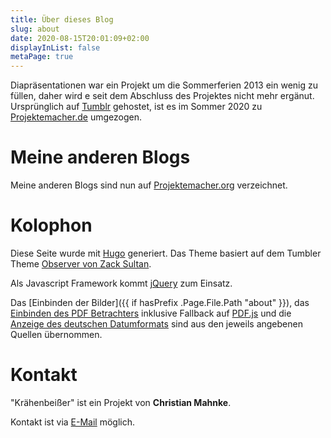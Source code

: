 ```yaml
---
title: Über dieses Blog
slug: about
date: 2020-08-15T20:01:09+02:00
displayInList: false
metaPage: true
---
```

Diapräsentationen war ein Projekt um die Sommerferien 2013 ein wenig zu füllen, daher wird e seit dem Abschluss des Projektes nicht mehr ergänut. Ursprünglich auf [Tumblr](https://tumblr.com/) gehostet, ist es im Sommer 2020 zu [Projektemacher.de](https://projektemacher.org/) umgezogen.

# Meine anderen Blogs

Meine anderen Blogs sind nun auf [Projektemacher.org](https://projektemacher.org/) verzeichnet.

# Kolophon
Diese Seite wurde mit [Hugo](https://gohugo.io/) generiert. Das Theme basiert auf dem Tumbler Theme [Observer von Zack Sultan](http://zacksultan.com).

Als Javascript Framework kommt [jQuery](https://jquery.com/) zum Einsatz.

Das [Einbinden der Bilder]({{ if hasPrefix .Page.File.Path "about" }}), das [Einbinden des PDF Betrachters](https://pdfobject.com/) inklusive Fallback auf [PDF.js](https://mozilla.github.io/pdf.js/) und die [Anzeige des deutschen Datumformats](https://pfischbeck.de/en/posts/multilingual-dates-in-hugo/) sind aus den jeweils angebenen Quellen übernommen.

# Kontakt

"Krähenbeißer" ist ein Projekt von **Christian Mahnke**.

Kontakt ist via [E-Mail](mailto:diapraesentation@projektemacher.org) möglich.
